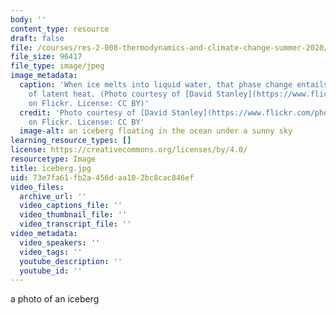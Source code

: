 ```yaml
---
body: ''
content_type: resource
draft: false
file: /courses/res-2-008-thermodynamics-and-climate-change-summer-2020/iceberg.jpg
file_size: 96417
file_type: image/jpeg
image_metadata:
  caption: 'When ice melts into liquid water, that phase change entails absorption
    of latent heat. (Photo courtesy of [David Stanley](https://www.flickr.com/photos/79721788@N00/16144163456)
    on Flickr. License: CC BY)'
  credit: 'Photo courtesy of [David Stanley](https://www.flickr.com/photos/79721788@N00/16144163456)
    on Flickr. License: CC BY'
  image-alt: an iceberg floating in the ocean under a sunny sky
learning_resource_types: []
license: https://creativecommons.org/licenses/by/4.0/
resourcetype: Image
title: iceberg.jpg
uid: 73e7fa61-fb2a-456d-aa10-2bc8cac846ef
video_files:
  archive_url: ''
  video_captions_file: ''
  video_thumbnail_file: ''
  video_transcript_file: ''
video_metadata:
  video_speakers: ''
  video_tags: ''
  youtube_description: ''
  youtube_id: ''
---
```

a photo of an iceberg